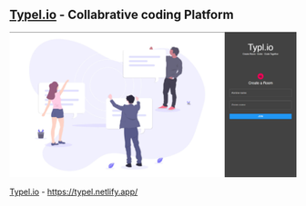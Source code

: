 ## [Typel.io](https://typel.netlify.app/) - Collabrative coding Platform
<img src="screenshots/01.jpg">

[Typel.io](https://typel.netlify.app/) - https://typel.netlify.app/
